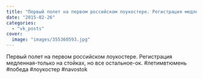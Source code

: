 ```yaml
---
title: "Первый полет на первом российском лоукостере. Регистрация медленная-только на стойках, но все осталь..."
date: "2015-02-26"
categories: 
  - "vk_posts"
cover:
  image: "images/355360593.jpg"
---
```


Первый полет на первом российском лоукостере. Регистрация медленная-только на стойках, но все остальное-ок. #летимвтюмень #победа #лоукостер #navostok
